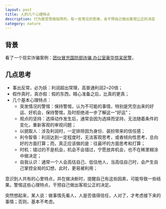 ```yaml
---
layout: post
title: 人的几个心理特点
description: 行为是受思维指导的，有一些常见的思维，会干预自己做出客观公正的决定
category: nature
---
```


## 背景

看了一个现实诈骗案例：[团伙冒充国防部诈骗 办公室豪华惊呆民警][团伙冒充国防部诈骗 办公室豪华惊呆民警]，


## 几点思考

* 事出反常，必为妖：利润超出常理，高普通利润2~20倍；
* 假作真时，真亦假：假的东西，精心准备之后，比真的更真；
* 几个基本心理特点：
	* 突发情况的警惕：保持警惕，认为不可能的事情，特别是凭空出来的好运、好机会，保持警惕，及时拒绝进一步了解这一“好运”；
	* 观点的坚持：选择动作发生后，通常会因为选择而坚持，无法随着条件的变化，重新客观的审视问题；
	* 以貌取人：涉及利润时，一定排除因为身份、装扮带来的信任感；
	* 利令智昏：利润达到一定程度时，无法客观思考，或者倾向性思考，总向好的方面打算；而，真正应该做的是：往最坏的方面思考和打算；
	* 时机：错过的不是机会，机会不会错过，宁愿放弃机会，也不在稀里糊涂中做决定；
	* 自我认识：通常一个人会高估自己、低估他人，当高估自己时，会产生自己掌控全局的幻想，此时，更易被利用；

意识到人共有的心里特点，并在做决断时，提醒自己有这些因素，可能导致一些结果。警惕这些心理特点，干预自己做出客观公正的决定。


突然想起来，某人说：做事情先看人，人是否值得信任，人对了，才考虑接下来的事情；否则，基本不考虑。



[NingG]:    http://ningg.github.com  "NingG"
[团伙冒充国防部诈骗 办公室豪华惊呆民警]:	http://video.sina.com.cn/p/news/s/v/2015-01-03/232964466971.html




